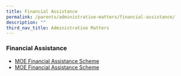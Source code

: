 ```yaml
---
title: Financial Assistance
permalink: /parents/administrative-matters/financial-assistance/
description: ""
third_nav_title: Administrative Matters
---
```

### Financial Assistance

* [MOE Financial Assistance Scheme](https://www.moe.gov.sg/financial-matters/financial-assistance)
* [MOE Financial Assistance Scheme](/files/Financial%20Assistance/MOE%20FAS%20Application%20Form%20Sep%202022.pdf)
